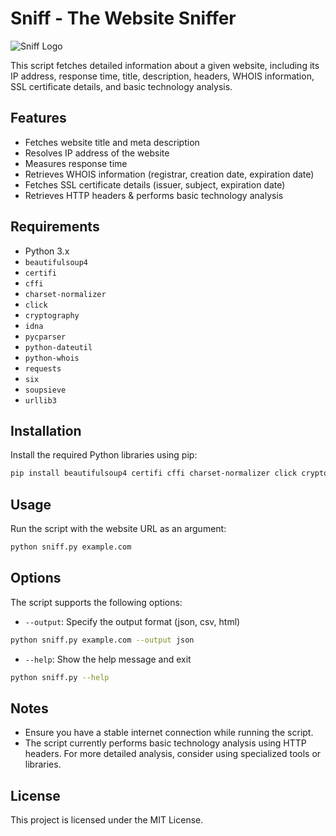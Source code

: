 
# Sniff - The Website Sniffer

![Sniff Logo](SniffLogo.png)

This script fetches detailed information about a given website, including its IP address, response time, title, description, headers, WHOIS information, SSL certificate details, and basic technology analysis.

## Features

- Fetches website title and meta description
- Resolves IP address of the website
- Measures response time
- Retrieves WHOIS information (registrar, creation date, expiration date)
- Fetches SSL certificate details (issuer, subject, expiration date)
- Retrieves HTTP headers & performs basic technology analysis

## Requirements

- Python 3.x
- `beautifulsoup4`
- `certifi`
- `cffi`
- `charset-normalizer`
- `click`
- `cryptography`
- `idna`
- `pycparser`
- `python-dateutil`
- `python-whois`
- `requests`
- `six`
- `soupsieve`
- `urllib3`

## Installation

Install the required Python libraries using pip:

```sh
pip install beautifulsoup4 certifi cffi charset-normalizer click cryptography idna pycparser python-dateutil python-whois requests six soupsieve urllib3
```

## Usage

Run the script with the website URL as an argument:

```sh
python sniff.py example.com
```

## Options

The script supports the following options:

- `--output`: Specify the output format (json, csv, html)

```sh
python sniff.py example.com --output json
```
- `--help`: Show the help message and exit

```sh
python sniff.py --help
```



## Notes

- Ensure you have a stable internet connection while running the script.
- The script currently performs basic technology analysis using HTTP headers. For more detailed analysis, consider using specialized tools or libraries.

## License

This project is licensed under the MIT License.
